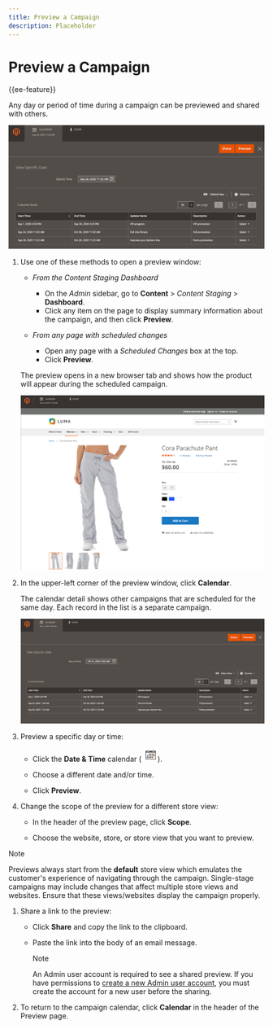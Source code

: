 ```yaml
---
title: Preview a Campaign
description: Placeholder
---
```

# Preview a Campaign

{{ee-feature}}

Any day or period of time during a campaign can be previewed and shared with others.

![Preview page controls](./assets/content-staging-preview.png)<!-- zoom -->

1. Use one of these methods to open a preview window:

   - _From the Content Staging Dashboard_

      - On the _Admin_ sidebar, go to  **Content** > _Content Staging_ > **Dashboard**.
      - Click any item on the page to display summary information about the campaign, and then click **Preview**.

   - _From any page with scheduled changes_

      - Open any page with a _Scheduled Changes_ box at the top.
      - Click **Preview**.

   The preview opens in a new browser tab and shows how the product will appear during the scheduled campaign.

   ![Preview scheduled changes](./assets/content-staging-product-scheduled-update-preview.png)<!-- zoom -->

1. In the upper-left corner of the preview window, click **Calendar**.

   The calendar detail shows other campaigns that are scheduled for the same day. Each record in the list is a separate campaign.

   ![Campaigns scheduled for a specific date](./assets/content-staging-product-preview-calendar.png)<!-- zoom -->

1. Preview a specific day or time:

   - Click the **Date & Time** calendar (![Calendar icon](../assets/icon-calendar.png)).

   - Choose a different date and/or time.

   - Click **Preview**.

1. Change the scope of the preview for a different store view:

   - In the header of the preview page, click **Scope**.

   - Choose the website, store, or store view that you want to preview.

>[!NOTE]
>
>Previews always start from the **default** store view which emulates the customer's experience of navigating through the campaign. Single-stage campaigns may include changes that affect multiple store views and websites. Ensure that these views/websites display the campaign properly.

1. Share a link to the preview:

   - Click **Share** and copy the link to the clipboard.

   - Paste the link into the body of an email message.

      >[!NOTE]
      >
      >An Admin user account is required to see a shared preview. If you have permissions to [create a new Admin user account](https://docs.magento.com/user-guide/system/permissions-users-all.html), you must create the account for a new user before the sharing.

1. To return to the campaign calendar, click **Calendar** in the header of the Preview page.
